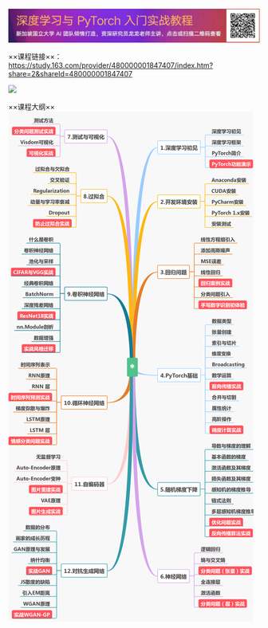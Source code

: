 ![](res/ad_banner.png)

××课程链接××：https://study.163.com/provider/480000001847407/index.htm?share=2&shareId=480000001847407


![](res/cover.png=250x)
 
××课程大纲××
![课程介绍](res/outline.png)





